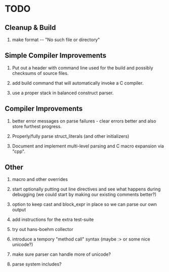 # TODO

## Cleanup & Build

1. make format -- "No such file or directory"

## Simple Compiler Improvements

1. Put out a header with command line used for the build and possibly
   checksums of source files.

1. add build command that will automatically invoke a C compiler.

1. use a proper stack in balanced construct parser.

## Compiler Improvements

1. better error messages on parse failures - clear errors better and
   also store furthest progress.

1. Properly/fully parse struct_literals (and other initializers)

1. Document and implement multi-level parsing and C macro expansion
   via "cpp".

## Other

1. macro and other overrides

1. start optionally putting out line directives and see what happens
   during debugging (we could start by making our existing comments
   better?)

1. option to keep cast and block_expr in place so we can parse our own
   output

1. add instructions for the extra test-suite

1. try out hans-boehm collector

1. introduce a tempory "method call" syntax (maybe :> or some nice
   unicode?)

1. make sure parser can handle more of unicode?

1. parse system includes?
